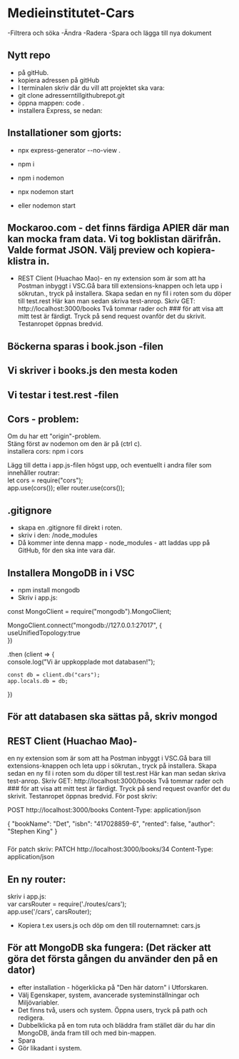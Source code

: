 # Medieinstitutet-Cars

-Filtrera och söka
-Ändra
-Radera
-Spara och lägga till nya dokument

## Nytt repo
- på gitHub.
- kopiera adressen på gitHub
- I terminalen skriv där du vill att projektet ska vara:
- git clone adresserntillgithubrepot.git
- öppna mappen: code . 
- installera Express, se nedan:

## Installationer som gjorts:

- npx express-generator --no-view . 

- npm i

- npm i nodemon

- npx nodemon start
- eller nodemon start

## Mockaroo.com - det finns färdiga APIER där man kan mocka fram data. Vi tog boklistan därifrån. Valde format JSON. Välj preview och kopiera- klistra in. 

- REST Client (Huachao Mao)- en ny extension som är som att ha Postman inbyggt i VSC.Gå bara till extensions-knappen och leta upp i sökrutan., tryck på installera. Skapa sedan en ny fil i roten som du döper till test.rest Här kan man sedan skriva test-anrop. Skriv GET: http://localhost:3000/books Två tommar rader och ### för att visa att mitt test är färdigt. Tryck på send request ovanför det du skrivit. Testanropet öppnas bredvid.

## Böckerna sparas i book.json -filen
## Vi skriver i books.js den mesta koden
## Vi testar i test.rest -filen

## Cors - problem:
Om du har ett "origin"-problem.  
Stäng först av nodemon om den är på (ctrl c).  
installera cors: npm i cors  

Lägg till detta i app.js-filen högst upp, och eventuellt i andra filer som innehåller routrar:  
let cors = require("cors");  
app.use(cors()); eller router.use(cors());

## .gitignore
- skapa en .gitignore fil direkt i roten.
- skriv i den: /node_modules
- Då kommer inte denna mapp - node_modules - att laddas upp på GitHub, för den ska inte vara där.



## Installera MongoDB in i VSC
- npm install mongodb
- Skriv i app.js:   

const MongoClient = require("mongodb").MongoClient;  

MongoClient.connect("mongodb://127.0.0.1:27017", {  
    useUnifiedTopology:true  
})  

.then (client => {  
    console.log("Vi är uppkopplade mot databasen!");  
  
    const db = client.db("cars");
    app.locals.db = db;   
})

## För att databasen ska sättas på, skriv mongod

## REST Client (Huachao Mao)- 
en ny extension som är som att ha Postman inbyggt i VSC.Gå bara till extensions-knappen och leta upp i sökrutan., tryck på installera. Skapa sedan en ny fil i roten som du döper till test.rest Här kan man sedan skriva test-anrop. Skriv GET: http://localhost:3000/books Två tommar rader och ### för att visa att mitt test är färdigt. Tryck på send request ovanför det du skrivit. Testanropet öppnas bredvid.
För post skriv:  

POST http://localhost:3000/books
Content-Type: application/json

{
  "bookName": "Det",
  "isbn": "417028859-6",
  "rented": false,
  "author": "Stephen King"
}

###

För patch skriv:
PATCH http://localhost:3000/books/34
Content-Type: application/json

###

## En ny router:
skriv i app.js:  
var carsRouter = require('./routes/cars');  
app.use('/cars', carsRouter);  
- Kopiera t.ex users.js och döp om den till routernamnet: cars.js


## För att MongoDB ska fungera: (Det räcker att göra det första gången du använder den på en dator)
- efter installation - högerklicka på "Den här datorn" i Utforskaren.
- Välj Egenskaper, system, avancerade systeminställningar och Miljövariabler. 
- Det finns två, users och system. Öppna users, tryck på path och redigera.
- Dubbelklicka på en tom ruta och bläddra fram stället där du har din MongoDB, ända fram till och med bin-mappen.
- Spara
- Gör likadant i system.